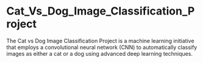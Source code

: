# Cat_Vs_Dog_Image_Classification_Project
The Cat vs Dog Image Classification Project is a machine learning initiative that employs a convolutional neural network (CNN) to automatically classify images as either a cat or a dog using advanced deep learning techniques.
